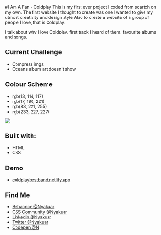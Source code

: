 #I Am A Fan - Coldplay
This is my first ever project I coded from scartch on my own. The first website I thought to create was one I wanted to give my utmost creativity and design style
Also to create a website of a group of people I love, that is Coldplay.

I talk about why I love Coldplay, first track I heard of them, favourite albums and songs.

<h2>Current Challenge</h2>
<ul>
  <li>Compress imgs</li>
  <li>Oceans album art doesn't show</li>
</ul>

<h2>Colour Scheme</h2>
<ul>
  <li>rgb(13, 114, 117)</li>
  <li>rgb(17, 190, 221)</li>
  <li>rgb(83, 221, 255)</li>
  <li>rgb(233, 227, 227)</li>
</ul>

<img src="https://user-images.githubusercontent.com/82657928/156155451-4008d174-e62b-4a90-8c84-cd92a48310e4.png">

<h2>Built with:</h2>
<ul>
  <li>HTML</li>
  <li>CSS</li>
</ul>

<h2>Demo</h2>
<ul>
  <li><a href=https://coldplaybestband.netlify.app">coldplaybestband.netlify.app</a></li>
</ul>

<h2>Find Me</h2>
<ul>
  <li><a href="https://hashnode.com/@TreciaKS">Behacnce @Nyakuar</a></li>
  <li><a href="https://discord.com/invite/PNpKMbZeqN">CSS Community @Nyakuar</a></li>
  <li><a href="https://www.linkedin.com/in/treciaks">Linkedin @Nyakuar</a></li>
  <li><a href="https://twitter.com/TreciaKS">Twitter @Nyakuar</a></li>
  <li><a href="https://codepen.io/treciaks">Codepen @N</a></lYakuari>
</ul>
